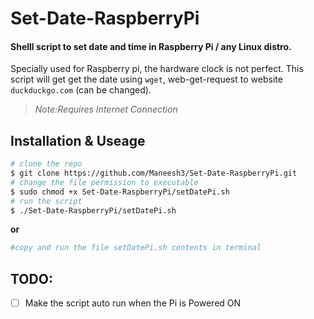 # Set-Date-RaspberryPi

#### Shelll script to set date and time in Raspberry Pi / any Linux distro.
Specially used for Raspberry pi, the hardware clock is not perfect.
This script will get get the date using `wget`, web-get-request to website `duckduckgo.com` (can be changed).
>_Note:Requires Internet Connection_


## Installation & Useage

```bash
# clone the repo
$ git clone https://github.com/Maneesh3/Set-Date-RaspberryPi.git
# change the file permission to executable
$ sudo chmod +x Set-Date-RaspberryPi/setDatePi.sh
# run the script
$ ./Set-Date-RaspberryPi/setDatePi.sh
```
**or**
```bash
#copy and run the file setDatePi.sh contents in terminal
```

## TODO:
- [ ] Make the script auto run when the Pi is Powered ON


